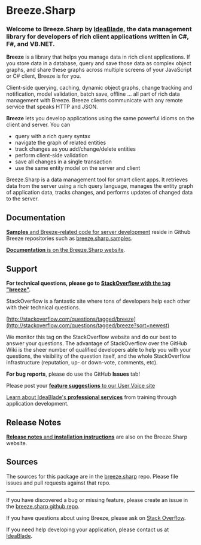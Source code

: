# Breeze.Sharp

### Welcome to **Breeze.Sharp** by [**IdeaBlade**](http://www.ideablade.com "IdeaBlade website"), the data management library for developers of rich client applications written in  **C#, F#, and VB.NET**.

**Breeze** is a library that helps you manage data in rich client applications. If you store data in a database, query and save those data as complex object graphs, and share these graphs across multiple screens of your JavaScript or C# client, Breeze is for you.

Client-side querying, caching, dynamic object graphs, change tracking and notification, model validation, batch save, offline … all part of rich data management with Breeze.  Breeze clients communicate with any remote service that speaks HTTP and JSON.

**Breeze** lets you develop applications using the same powerful idioms on the client and server. You can

- query with a rich query syntax
- navigate the graph of related entities
- track changes as you add/change/delete entities
- perform client-side validation
- save all changes in a single transaction
- use the same entity model on the server and client

Breeze.Sharp is a data management tool for smart client apps.  It retrieves data from the server using a rich query language, 
manages the entity graph of application data, tracks changes, and performs updates of changed data to the server.

## Documentation

[**Samples** and Breeze-related code for server development](https://github.com/Breeze "Breeze sample repositories on github") reside in Github Breeze repositories such as [breeze.sharp.samples](https://github.com/Breeze/breeze.sharp.samples "Breeze# samples").

[**Documentation** is on the Breeze.Sharp website](http://breeze.github.io/doc-cs/ "Breeze.Sharp documentation").

## Support

**For technical questions, please go to [StackOverflow with the tag "breeze"](http://stackoverflow.com/questions/tagged/breeze?sort=newest "Breeze.Sharp on StackOverflow").**

StackOverflow is a fantastic site where tons of developers help each other with their technical questions.

[http://stackoverflow.com/questions/tagged/breeze](http://stackoverflow.com/questions/tagged/breeze?sort=newest)

We monitor this tag on the StackOverflow website and do our best to answer your questions. The advantage of StackOverflow over the GitHub Wiki is the sheer number of qualified developers able to help you with your questions, the visibility of the question itself, and the whole StackOverflow infrastructure (reputation, up- or down-vote, comments, etc).

**For bug reports**, please do use the GitHub **Issues** tab! 

Please post your [**feature suggestions** to our User Voice site](https://breezejs.uservoice.com/forums/248991-2-breezesharp-feature-suggestions "Breeze.Sharp User Voice")

<a href="mailto:breeze@ideablade.com/?subject=Tell me about professional services" title="Professional Services">Learn about IdeaBlade's <strong>professional services</strong></a> from training through application development</a>.

## Release Notes

[**Release notes** and **installation instructions**](http://breeze.github.io/doc-cs/nuget.html) are also on the Breeze.Sharp website.

## Sources

The sources for this package are in the [breeze.sharp](https://github.com/Breeze/breeze.sharp) repo.  Please file issues and pull requests against that repo.


---

If you have discovered a bug or missing feature, please create an issue in the [breeze.sharp github repo](https://github.com/Breeze/breeze.sharp).

If you have questions about using Breeze, please ask on [Stack Overflow](https://stackoverflow.com/questions/tagged/breeze).

If you need help developing your application, please contact us at [IdeaBlade](mailto:info@ideablade.com).
